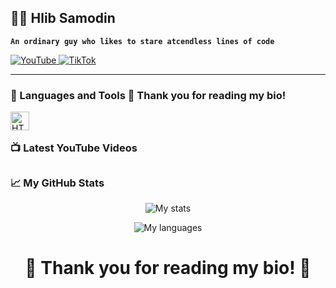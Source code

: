 ## 👨‍💻 Hlib Samodin

**`An ordinary guy who likes to stare atcendless lines of code`**

<p align="left">
  <a href="https://www.youtube.com/@">
    <img alt="YouTube" title="Subscribe to my YouTube channel" src="https://custom-icon-badges.demolab.com/badge/YouTube-red.svg?logo=video&logoColor=white&style=flat-square"/>
  </a>

  <a  href="https://www.tiktok.com/@norvin.tt?_t=ZG-8sleWFJBQyu&_r=1">
    <img alt="TikTok" title="TikTok Channel" src="https://custom-icon-badges.demolab.com/badge/TikTok-gray.svg?logo=tiktok-bro-2024&logoColor=white&style=flat-square"/>
  </a> 
</p>

---

### 🧰 Languages and Tools 🙏 Thank you for reading my bio!

<img align="left" alt="HTML" width="30px" style="padding-right:10px;" src="https://cdn.jsdelivr.net/gh/devicons/devicon/icons/html5/html5-plain.svg" />

<br />


##      
### 📺 Latest YouTube Videos
##    

<!-- BEGIN YOUTUBE-CARDS -->

<!-- END YOUTUBE-CARDS -->

### 📈 My GitHub Stats
<p align="center">
  <img src="https://github-readme-stats.vercel.app/api?username=HlibSamodin&theme=tokyonight&show" alt="My stats">
</p>
<p align="center">
  <img src="https://github-readme-stats.vercel.app/api/top-langs/?username=HlibSamodin&theme=tokyonight&show" alt="My languages">
</p>

<h1><p align="center"> <b> 🙏 Thank you for reading my bio! 🙏 </b> </p></h1>
